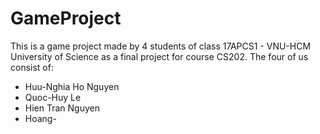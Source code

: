 # GameProject
This is a game project made by 4 students of class 17APCS1 - VNU-HCM University of Science as a final project for course CS202. The four of us consist of:
- Huu-Nghia Ho Nguyen
- Quoc-Huy Le
- Hien Tran Nguyen
- Hoang-
